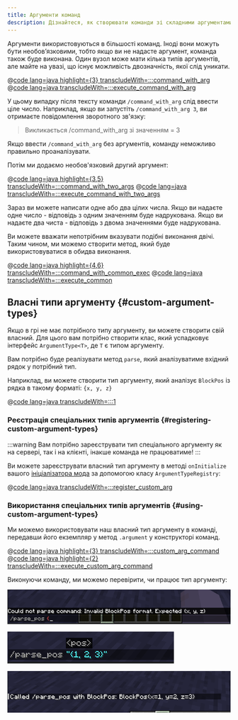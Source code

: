 ```yaml
---
title: Аргументи команд
description: Дізнайтеся, як створювати команди зі складними аргументами.
---
```


Аргументи використовуються в більшості команд. Іноді вони можуть бути необов’язковими, тобто якщо ви не надасте аргумент, команда також буде виконана. Один вузол може мати кілька типів аргументів, але майте на увазі, що існує можливість двозначність, якої слід уникати.

@[code lang=java highlight={3} transcludeWith=:::command_with_arg](@/reference/latest/src/main/java/com/example/docs/command/ExampleModCommands.java)
@[code lang=java transcludeWith=:::execute_command_with_arg](@/reference/latest/src/main/java/com/example/docs/command/ExampleModCommands.java)

У цьому випадку після тексту команди `/command_with_arg` слід ввести ціле число. Наприклад, якщо ви
запустіть `/command_with_arg 3`, ви отримаєте повідомлення зворотного зв'язку:

> Викликається /command_with_arg зі значенням = 3

Якщо ввести `/command_with_arg` без аргументів, команду неможливо правильно проаналізувати.

Потім ми додаємо необов'язковий другий аргумент:

@[code lang=java highlight={3,5} transcludeWith=:::command_with_two_args](@/reference/latest/src/main/java/com/example/docs/command/ExampleModCommands.java)
@[code lang=java transcludeWith=:::execute_command_with_two_args](@/reference/latest/src/main/java/com/example/docs/command/ExampleModCommands.java)

Зараз ви можете написати одне або два цілих числа. Якщо ви надаєте одне число - відповідь з одним значенням буде надрукована. Якщо ви надаєте два чиста - відповідь з двома значеннями буде надрукована.

Ви можете вважати непотрібним вказувати подібні виконання двічі. Таким чином, ми можемо створити метод, який буде використовуватися в
обидва виконання.

@[code lang=java highlight={4,6} transcludeWith=:::command_with_common_exec](@/reference/latest/src/main/java/com/example/docs/command/ExampleModCommands.java)
@[code lang=java transcludeWith=:::execute_common](@/reference/latest/src/main/java/com/example/docs/command/ExampleModCommands.java)

## Власні типи аргументу {#custom-argument-types}

Якщо в грі не має потрібного типу аргументу, ви можете створити свій власний. Для цього вам потрібно створити клас, який успадковує інтерфейс `ArgumentType<T>`, де `T` є типом аргументу.

Вам потрібно буде реалізувати метод `parse`, який аналізуватиме вхідний рядок у потрібний тип.

Наприклад, ви можете створити тип аргументу, який аналізує `BlockPos` із рядка в такому форматі: `{x, y, z}`

@[code lang=java transcludeWith=:::1](@/reference/latest/src/main/java/com/example/docs/command/BlockPosArgumentType.java)

### Реєстрація спеціальних типів аргументів {#registering-custom-argument-types}

:::warning
Вам потрібно зареєструвати тип спеціального аргументу як на сервері, так і на клієнті, інакше команда не працюватиме!
:::

Ви можете зареєструвати власний тип аргументу в методі `onInitialize` вашого [ініціалізатора мода](./getting-started/project-structure#entrypoints) за допомогою класу `ArgumentTypeRegistry`:

@[code lang=java transcludeWith=:::register_custom_arg](@/reference/latest/src/main/java/com/example/docs/command/ExampleModCommands.java)

### Використання спеціальних типів аргументів {#using-custom-argument-types}

Ми можемо використовувати наш власний тип аргументу в команді, передавши його екземпляр у метод `.argument` у конструкторі команд.

@[code lang=java highlight={3} transcludeWith=:::custom_arg_command](@/reference/latest/src/main/java/com/example/docs/command/ExampleModCommands.java)
@[code lang=java highlight={2} transcludeWith=:::execute_custom_arg_command](@/reference/latest/src/main/java/com/example/docs/command/ExampleModCommands.java)

Виконуючи команду, ми можемо перевірити, чи працює тип аргументу:

![Недійсний аргумент](/assets/develop/commands/custom-arguments_fail.png)

![Недійсний аргумент](/assets/develop/commands/custom-arguments_valid.png)

![Результат команди](/assets/develop/commands/custom-arguments_result.png)
